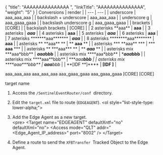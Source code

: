{
    "title": "AAAAAAAAAAAAAAA ",
    "linkTitle": "AAAAAAAAAAAAAAA",
    "weight": "5"
}
| Conversions | render |
| --- | --- |
| underscore | aaa_aaa_aaa |
| backslash + underscore | aaa\_aaa\_aaa |
| underscore g | aaa_gaaa_gaaa |
| backslash underscore g | aaa\_gaaa\_gaaa |
|  brackets | [CORE] |
| backslash brackets | \[CORE\] |
| 2 asterisks \*\*aaa\*\* | **aaa** |
| 3 asterisks  | ***aaa*** |
| 4 asterisks  | ****aaa**** |
| 5 asterisks  | *****aaa***** |
| 6 asterisks  | ******aaa****** |
| 7 asterisks \*\*\*\*\*\*\*aaa\*\*\*\*\*\*\* | *******aaa******* |
| 8 asterisks \*\*\*\*\*\*\*\*aaa\*\*\*\*\*\*\*\* | ********aaa******** |
| asterisks  \*\* \*\*aaa\*\* \*\* | ** **aaa** ** |
| asterisks  \*\*\* \*\*aaa\*\* \*\*\* | *** **aaa** *** |
| asterisks  \*\* \*\*\*aaa\*\*\* \*\* | ** ***aaa*** ** |
| asterisks mix \*\*\*aaa\*bbb\*\* | ***aaa*bbb** |
| asterisks mix \*\*\*\*aaa\*bbb\*\* | ****aaa*bbb** |
| asterisks mix \*\*\*\*aaa\*\*bbb\*\* | ****aaa**bbb** |
| asterisks mix \*\*\*\*aaa\*\*\*bbb\*\* | ****aaa***bbb** |
| \*\*[IDF \*\*]\*\*\*\* | **[IDF **]****  | 


aaa_aaa_aaa  aaa\_aaa\_aaa  aaa_gaaa_gaaa  aaa\_gaaa\_gaaa  [CORE]  \[CORE\] 


target name

1. Access the `/SentinelEventRouter/conf `directory.
1. Edit the `target.xml` file to route (`EDGEAGENT`).
    &lt;ol style="list-style-type: lower-alpha;">
1. Add the Edge Agent as a new target.  
    &lt;pre>
                    &lt;Target name="EDGEAGENT"  defaultXntf="no"  defaultXml="no">
              &lt;Access mode="QLT"  addr="&lt;Edge_Agent_IP_address>"  port="8002" />
            &lt;/Target>
        
1. Define a route to send the `XFBTransfer `Tracked Object to the Edge Agent.

